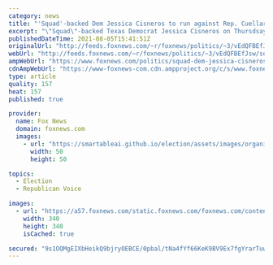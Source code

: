 ```yaml
---
category: news
title: "'Squad'-backed Dem Jessica Cisneros to run against Rep. Cuellar, moderate critical of Biden on immigration"
excerpt: "\"Squad\"-backed Texas Democrat Jessica Cisneros on Thursdsay announced that she will again run against Rep. Henry Cuellar in a primary, teeing up yet another battle between the moderate wing of the Democratic Party and its most progressive members."
publishedDateTime: 2021-08-05T15:41:51Z
originalUrl: "http://feeds.foxnews.com/~r/foxnews/politics/~3/vEdQFBEfJsw/squad-dem-jessica-cisneros-texas-primary-rep-henry-cuellar"
webUrl: "http://feeds.foxnews.com/~r/foxnews/politics/~3/vEdQFBEfJsw/squad-dem-jessica-cisneros-texas-primary-rep-henry-cuellar"
ampWebUrl: "https://www.foxnews.com/politics/squad-dem-jessica-cisneros-texas-primary-rep-henry-cuellar.amp"
cdnAmpWebUrl: "https://www-foxnews-com.cdn.ampproject.org/c/s/www.foxnews.com/politics/squad-dem-jessica-cisneros-texas-primary-rep-henry-cuellar.amp"
type: article
quality: 157
heat: 157
published: true

provider:
  name: Fox News
  domain: foxnews.com
  images:
    - url: "https://smartableai.github.io/election/assets/images/organizations/foxnews.com-50x50.jpg"
      width: 50
      height: 50

topics:
  - Election
  - Republican Voice

images:
  - url: "https://a57.foxnews.com/static.foxnews.com/foxnews.com/content/uploads/2020/01/340/340/Screen-Shot-2020-01-15-at-11.36.03-AM.png?ve=1&tl=1"
    width: 340
    height: 340
    isCached: true

secured: "9s1OQMgEIXbHeikQ9bjryOEBCE/0pbal/tNa4fYf66KeK9BV9Ex7fgYrarTuw4jb6IWJ4Xx4keJUVYXpvChFZOtz4NzbDK2eg60hs/3+N/gmljikiYt8WuR47uM1ubFuTIpLvmcJAfeLaghbGsodGLY1o37PZAQT5EHMq2QaJSnbR0qXjsqWWYnclmNQSXJLDzTx7hu0vqB4TatcHb5AYkTxildZeN2duGB/DDPbM+7og/Fblz0SBW6RTIZb6thdN4BK9z6awv7MOV0WCwjjhj9YZgUhCu/xuW2lfrHIzgdhVuYFaiUK2AWQscE8ODLyArAh2y6LtVS//eVDEWWmqJqEedA7hwH+ve/fWv/RgE8=;D2exYASRmblIqpgoah1r/Q=="
---
```


